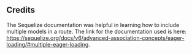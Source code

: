 ## Credits
The Sequelize documentation was helpful in learning how to include multiple models in a route. The link for the documentation used is here: https://sequelize.org/docs/v6/advanced-association-concepts/eager-loading/#multiple-eager-loading.